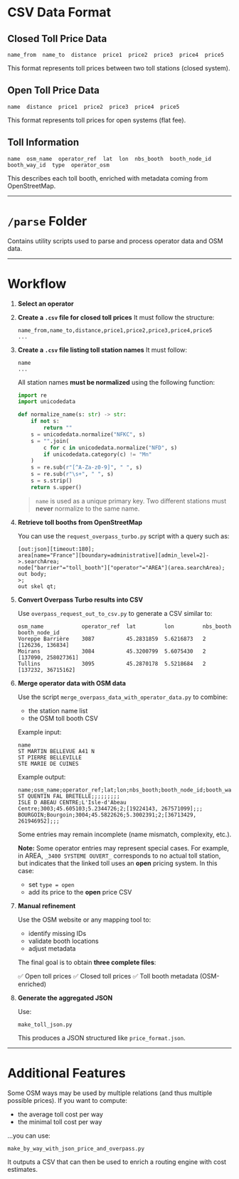 

# CSV Data Format

## Closed Toll Price Data

```
name_from  name_to  distance  price1  price2  price3  price4  price5
```

This format represents toll prices between two toll stations (closed system).

## Open Toll Price Data

```
name  distance  price1  price2  price3  price4  price5
```

This format represents toll prices for open systems (flat fee).

## Toll Information

```
name  osm_name  operator_ref  lat  lon  nbs_booth  booth_node_id  booth_way_id  type  operator_osm
```

This describes each toll booth, enriched with metadata coming from OpenStreetMap.

---

# `/parse` Folder

Contains utility scripts used to parse and process operator data and OSM data.

---

# Workflow

1. **Select an operator**

2. **Create a `.csv` file for closed toll prices**
   It must follow the structure:

   ```csv
   name_from,name_to,distance,price1,price2,price3,price4,price5
   ...
   ```

3. **Create a `.csv` file listing toll station names**
   It must follow:

   ```csv
   name
   ...
   ```

   All station names **must be normalized** using the following function:

   ```python
   import re
   import unicodedata

   def normalize_name(s: str) -> str:
       if not s:
           return ""
       s = unicodedata.normalize("NFKC", s)
       s = "".join(
           c for c in unicodedata.normalize("NFD", s)
           if unicodedata.category(c) != "Mn"
       )
       s = re.sub(r"[^A-Za-z0-9]", " ", s)
       s = re.sub(r"\s+", " ", s)
       s = s.strip()
       return s.upper()
   ```

   > `name` is used as a unique primary key.
   > Two different stations must **never** normalize to the same name.

4. **Retrieve toll booths from OpenStreetMap**

   You can use the `request_overpass_turbo.py` script with a query such as:

   ```
   [out:json][timeout:180];
   area[name="France"][boundary=administrative][admin_level=2]->.searchArea;
   node["barrier"="toll_booth"]["operator"="AREA"](area.searchArea);
   out body;
   >;
   out skel qt;
   ```

5. **Convert Overpass Turbo results into CSV**

   Use `overpass_request_out_to_csv.py` to generate a CSV similar to:

   ```
   osm_name            operator_ref  lat         lon         nbs_booth  booth_node_id
   Voreppe Barrière    3087          45.2831859  5.6216873   2          [126236, 136834]
   Moirans             3084          45.3200799  5.6075430   2          [137090, 258027361]
   Tullins             3095          45.2870178  5.5218684   2          [137232, 36715162]
   ```

6. **Merge operator data with OSM data**

   Use the script `merge_overpass_data_with_operator_data.py` to combine:

   * the station name list
   * the OSM toll booth CSV

   Example input:

   ```csv
   name
   ST MARTIN BELLEVUE A41 N
   ST PIERRE BELLEVILLE
   STE MARIE DE CUINES
   ```

   Example output:

   ```
   name;osm_name;operator_ref;lat;lon;nbs_booth;booth_node_id;booth_way_id;type;operator_osm
   ST QUENTIN FAL BRETELLE;;;;;;;;;
   ISLE D ABEAU CENTRE;L'Isle-d'Abeau Centre;3003;45.605103;5.2344726;2;[19224143, 267571099];;;
   BOURGOIN;Bourgoin;3004;45.5822626;5.3002391;2;[36713429, 261946952];;;
   ```

   Some entries may remain incomplete (name mismatch, complexity, etc.).

   **Note:** Some operator entries may represent special cases.
   For example, in AREA, `_3400 SYSTEME OUVERT_` corresponds to no actual toll station, but indicates that the linked toll uses an **open** pricing system.
   In this case:

   * set `type = open`
   * add its price to the **open** price CSV

7. **Manual refinement**

   Use the OSM website or any mapping tool to:

   * identify missing IDs
   * validate booth locations
   * adjust metadata

   The final goal is to obtain **three complete files**:

   ✅ Open toll prices
   ✅ Closed toll prices
   ✅ Toll booth metadata (OSM-enriched)

8. **Generate the aggregated JSON**

   Use:

   ```
   make_toll_json.py
   ```

   This produces a JSON structured like `price_format.json`.

---

# Additional Features

Some OSM ways may be used by multiple relations (and thus multiple possible prices).
If you want to compute:

* the average toll cost per way
* the minimal toll cost per way

…you can use:

```
make_by_way_with_json_price_and_overpass.py
```

It outputs a CSV that can then be used to enrich a routing engine with cost estimates.

